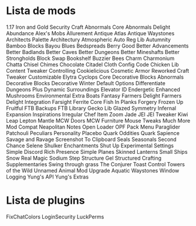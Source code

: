 # Lista de mods

1.17 Iron and Gold
Security Craft
Abnormals Core
Abnormals Delight
Abundance
Alex's Mobs
Allurement
Antique Atlas
Antique Waystones
Architects Palette
Architectury
Atmospheric
Auto Reg Lib
Autumnity
Bamboo Blocks
Bayou Blues
Bedspreads
Berry Good
Better Advancements
Better Badlands
Better Caves
Better Dungeons
Better Mineshafts
Better Strongholds
Block Swap
Bookshelf
Buzzier Bees
Charm
Charmonium
Chatta Chisel
Chimes
Chocolate
Citadel
Cloth Config
Code Chicken Lib
Content Tweaker
Controlling
Cookielicious
Cosmetic Armor Reworked
Craft Tweaker
Customizable Elytra
Cyclops Core
Decorative Blocks Abnormals
Decorative Blocks
Decorative Winter
Default Options
Differentiate
Dungeons Plus
Dynamic Surroundings
Elevator ID
Endergetic
Enhanced Mushrooms
Environmental
Extra Boats
Fantasy
Farmers Delight
Farmers Delight Integration
Farsight
Ferrite Core
Fish In Planks
Forgery
Frozen Up
Fruitful
FTB Backups
FTB Library
Gecko Lib
Glazed Symmetry
Infernal Expansion
Inspirations
Irregular Chef
Item Zoom
Jade
JEI
JEI Tweaker
Kiwi
Leap
Lepton
Mantle
MCW Doors
MCW Furniture
Mouse Tweaks
Much More Mod Compat
Neapolitan
Notes
Open Loader
OPF
Pack Menu
Paraglider
Patchouli
Peculiars
Personality
Placebo
Quark Oddities
Quark
Sapience
Savage and Ravage
Screenshot To Clipboard
Seals
Seasonals
Second Chance
Selene
Shulker Enchantments
Shut Up Experimental Settings
Simple Discord Rich Presence
Simple Planes
Skinned Lanterns
Small Ships
Snow Real Magic
Sodium
Step
Structure Gel
Structured Crafting
Supplementaries
Swing through grass
The Conjurer
Toast Control
Towers of the Wild
Unnamed Animal Mod
Upgrade Aquatic
Waystones
Window Logging
Yung's API
Yung's Extras


# Lista de plugins

FixChatColors
LoginSecurity
LuckPerms